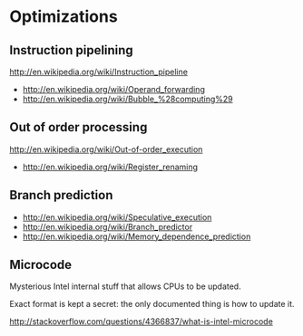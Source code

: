 # Optimizations

## Instruction pipelining

<http://en.wikipedia.org/wiki/Instruction_pipeline>

- <http://en.wikipedia.org/wiki/Operand_forwarding>
- <http://en.wikipedia.org/wiki/Bubble_%28computing%29>

## Out of order processing

<http://en.wikipedia.org/wiki/Out-of-order_execution>

- <http://en.wikipedia.org/wiki/Register_renaming>

## Branch prediction

- <http://en.wikipedia.org/wiki/Speculative_execution>
- <http://en.wikipedia.org/wiki/Branch_predictor>
- <http://en.wikipedia.org/wiki/Memory_dependence_prediction>

## Microcode

Mysterious Intel internal stuff that allows CPUs to be updated.

Exact format is kept a secret: the only documented thing is how to update it.

<http://stackoverflow.com/questions/4366837/what-is-intel-microcode>
